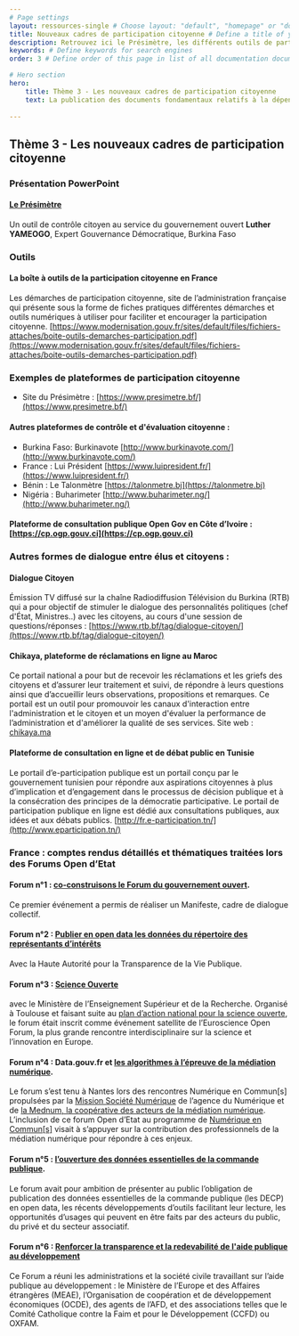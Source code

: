 ```yaml
---
# Page settings
layout: ressources-single # Choose layout: "default", "homepage" or "documentation-archive"
title: Nouveaux cadres de participation citoyenne # Define a title of your page
description: Retrouvez ici le Présimètre, les différents outils de participation citoyenne, les exemples ainsi que les comptes-rendus des Forums Open d'Etat. # Define a description of your page
keywords: # Define keywords for search engines
order: 3 # Define order of this page in list of all documentation documents

# Hero section
hero:
    title: Thème 3 - Les nouveaux cadres de participation citoyenne
    text: La publication des documents fondamentaux relatifs à la dépense publique et leur mise à jour régulière constituent les éléments de base d'un système budgétaire responsable, transparent et ouvert. Il s’agit d’un des critères d’éligibilité essentiel pour l’adhésion au PGO.
 
---
```


## Thème 3 - Les nouveaux cadres de participation citoyenne

### Présentation PowerPoint 
#### [Le Présimètre](https://drive.google.com/open?id=1uXuh-c4NaBsAAafZsD-poC7pQtf3lqGU) 
Un outil de contrôle citoyen au service du gouvernement ouvert
**Luther YAMEOGO**, Expert Gouvernance Démocratique, Burkina Faso

### Outils

#### La boîte à outils de la participation citoyenne en France
Les démarches de participation citoyenne, site de l’administration française qui présente sous la forme de fiches pratiques différentes démarches et outils numériques à utiliser pour faciliter et encourager la participation citoyenne. [https://www.modernisation.gouv.fr/sites/default/files/fichiers-attaches/boite-outils-demarches-participation.pdf](https://www.modernisation.gouv.fr/sites/default/files/fichiers-attaches/boite-outils-demarches-participation.pdf)

### Exemples de plateformes de participation citoyenne

 * Site du Présimètre : [https://www.presimetre.bf/](https://www.presimetre.bf/)

#### Autres plateformes de contrôle et d'évaluation citoyenne :

* Burkina Faso: Burkinavote [http://www.burkinavote.com/](http://www.burkinavote.com/)
* France : Lui Président [https://www.luipresident.fr/](https://www.luipresident.fr/)
* Bénin : Le Talonmètre [https://talonmetre.bj](https://talonmetre.bj)
* Nigéria : Buharimeter  [http://www.buharimeter.ng/](http://www.buharimeter.ng/)

#### Plateforme de consultation publique Open Gov en Côte d’Ivoire : [https://cp.ogp.gouv.ci](https://cp.ogp.gouv.ci)

### Autres formes de dialogue entre élus et citoyens :

#### Dialogue Citoyen 
Émission TV diffusé sur la chaîne Radiodiffusion Télévision du Burkina (RTB) qui a pour objectif de stimuler le dialogue des personnalités politiques (chef d'État, Ministres..) avec les citoyens, au cours d'une session de questions/réponses : [https://www.rtb.bf/tag/dialogue-citoyen/](https://www.rtb.bf/tag/dialogue-citoyen/)

#### Chikaya, plateforme de réclamations en ligne au Maroc
Ce portail national a pour but de recevoir les réclamations et les griefs des citoyens et d’assurer leur traitement et suivi, de répondre à leurs questions ainsi que d’accueillir leurs observations, propositions et remarques. Ce portail est un outil pour promouvoir les canaux d'interaction entre l'administration et le citoyen et un moyen d'évaluer la performance de l’administration et d'améliorer la qualité de ses services.
Site web : [chikaya.ma](http://chikaya.ma)

#### Plateforme de consultation en ligne et de débat public en Tunisie 
Le portail d’e-participation publique est un portail conçu par le gouvernement tunisien pour répondre aux aspirations citoyennes à plus d’implication et d’engagement dans le processus de décision publique et à la consécration des principes de la démocratie participative. Le portail de participation publique en ligne est dédié aux consultations publiques, aux idées et aux débats publics.
 [http://fr.e-participation.tn/](http://www.eparticipation.tn/)

### France : comptes rendus détaillés et thématiques traitées lors des Forums Open d’Etat

#### Forum n°1 : [co-construisons le Forum du gouvernement ouvert](https://www.etalab.gouv.fr/gouvernementouvert-retour-sur-le-lancement-des-forums-open-detat). 
Ce premier événement a permis de réaliser un Manifeste, cadre de dialogue collectif.

#### Forum n°2 : [Publier en open data les données du répertoire des représentants d’intérêts](https://www.etalab.gouv.fr/opengov-lumiere-sur-les-donnees-du-repertoire-des-representants-dinterets-retour-sur-le-forum-open-detat-2) 
Avec la Haute Autorité pour la Transparence de la Vie Publique.

#### Forum n°3 : [Science Ouverte](https://www.etalab.gouv.fr/comment-generaliser-lacces-ouvert-a-la-recherche-retour-sur-le-forum-open-detat-3-ouvrons-la-science) 
avec le Ministère de l’Enseignement Supérieur et de la Recherche. Organisé à Toulouse et faisant suite au [plan d’action national pour la science ouverte](http://m.enseignementsup-recherche.gouv.fr/cid132529/le-plan-national-pour-la-science-ouverte-les-resultats-de-la-recherche-scientifique-ouverts-a-tous-sans-entrave-sans-delai-sans-paiement.html), le forum était inscrit comme événement satellite de l’Euroscience Open Forum, la plus grande rencontre interdisciplinaire sur la science et l’innovation en Europe.

#### Forum n°4 : Data.gouv.fr et [les algorithmes à l’épreuve de la médiation numérique](https://www.etalab.gouv.fr/data-gouv-fr-et-les-algorithmes-a-lepreuve-de-la-mediation-numerique-retour-sur-le-forum-open-detat-4). 
Le forum s’est tenu à Nantes lors des rencontres Numérique en Commun[s] propulsées par la [Mission Société Numérique](https://societenumerique.gouv.fr/) de l’agence du Numérique et de [la Mednum, la coopérative des acteurs de la médiation numérique](https://lamednum.coop/). L’inclusion de ce forum Open d’Etat au programme de [Numérique en Commun[s]](https://www.numerique-en-commun.fr/) visait à s’appuyer sur la contribution des professionnels de la médiation numérique pour répondre à ces enjeux.

#### Forum n°5 : [l’ouverture des données essentielles de la commande publique](https://www.etalab.gouv.fr/transparence-de-la-commande-publique-des-donnees-aux-politiques-dachat-quels-usages). 
Le forum avait pour ambition de présenter au public l’obligation de publication des données essentielles de la commande publique (les DECP) en open data, les récents développements d’outils facilitant leur lecture, les opportunités d’usages qui peuvent en être faits par des acteurs du public, du privé et du secteur associatif.

#### Forum n°6 : [Renforcer la transparence et la redevabilité de l'aide publique au développement](https://forum.etalab.gouv.fr/t/appel-a-commentaires-forum-open-d-etat-6-compte-rendu-detaille/4411)
Ce Forum a réuni les administrations et la société civile travaillant sur l’aide publique au développement : le Ministère de l’Europe et des Affaires étrangères (MEAE), l’Organisation de coopération et de développement économiques (OCDE), des agents de l’AFD, et des associations telles que le Comité Catholique contre la Faim et pour le Développement (CCFD) ou OXFAM.
